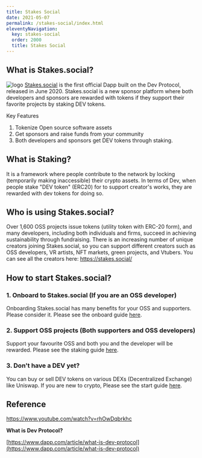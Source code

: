 ```yaml
---
title: Stakes Social
date: 2021-05-07
permalink: /stakes-social/index.html
eleventyNavigation:
  key: stakes-social
  order: 2000
  title: Stakes Social
---
```


## What is Stakes.social?

![logo](/content/images/stakessocial-logo.png)
[Stakes.social](https://stakes.social/) is the first official Dapp built on the Dev Protocol, released in June 2020. Stakes.social is a new sponsor platform where both developers and sponsors are rewarded with tokens if they support their favorite projects by staking DEV tokens.

Key Features

1. Tokenize Open source software assets
2. Get sponsors and raise funds from your community
3. Both developers and sponsors get DEV tokens through staking.

## What is Staking?

It is a framework where people contribute to the network by locking (temporarily making inaccessible) their crypto assets. In terms of Dev, when people stake "DEV token" (ERC20) for to support creator's works, they are rewarded with dev tokens for doing so.

## Who is using Stakes.social?

Over 1,600 OSS projects issue tokens (utility token with ERC-20 form), and many developers, including both individuals and firms, succeed in achieving sustainability through fundraising. There is an increasing number of unique creators joining Stakes.social, so you can support different creators such as OSS developers, VR artists, NFT markets, green projects, and Vtubers. You can see all the creators here: https://stakes.social/

## How to start Stakes.social?

### 1. Onboard to Stakes.social (If you are an OSS developer)

Onboarding Stakes.social has many benefits for your OSS and supporters. Please consider it.
Please see the onboard guide [here](/stakes-social/onboard-guide/).

### 2. Support OSS projects (Both supporters and OSS developers)

Support your favourite OSS and both you and the developer will be rewarded.
Please see the staking guide [here](/stakes-social/how-to-stake/).

### 3. Don't have a DEV yet?

You can buy or sell DEV tokens on various DEXs (Decentralized Exchange) like Uniswap.
If you are new to crypto, Please see the start guide [here](/stakes-social/how-to-buy/).

## Reference

https://www.youtube.com/watch?v=rhOwDqbrkhc

**What is Dev Protocol?**

[https://www.dapp.com/article/what-is-dev-protocol](https://www.dapp.com/article/what-is-dev-protocol)
